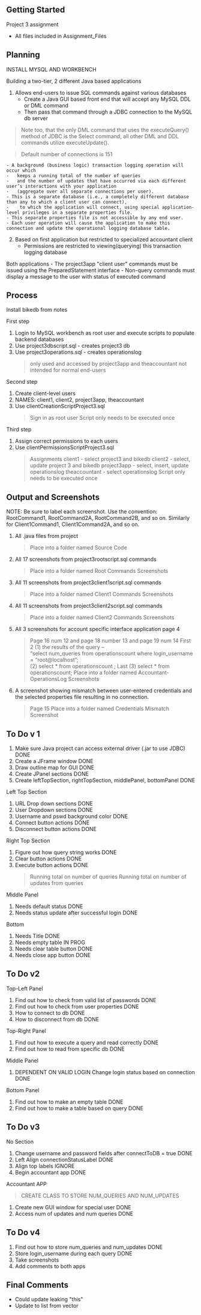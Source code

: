## Getting Started

Project 3 assignment
- All files included in Assignment_Files

## Planning
INSTALL MYSQL AND WORKBENCH

Building a two-tier, 2 different Java based applications
1. Allows end-users to issue SQL commands against various databases
    - Create a Java GUI based front end that will accept any MySQL DDL or DML command
    -   Then pass that command through a JDBC connection to the MySQL db server

> Note too, that the only DML command that uses the executeQuery() method of JDBC is the Select command, 
>   all other DML and DDL commands utilize executeUpdate().

> Default number of connections is 151

    - A background (business logic) transaction logging operation will occur which 
    -   keeps a running total of the number of queries 
    -   and the number of updates that have occurred via each different user’s interactions with your application 
    -   (aggregate over all separate connections per user). 
    - This is a separate database (i.e., a completely different database than any to which a client user can connect), 
    -    to which the application will connect, using special application-level privileges in a separate properties file. 
    - This separate properties file is not accessible by any end user. 
    - Each user operation will cause the application to make this connection and update the operational logging database table.

2. Based on first application but restricted to specialized accountant client
    - Permissions are restricted to viewing(querying) this transaction logging database

Both applications
    - The project3app "client user" commands must be issued using the PreparedStatement interface
    - Non-query commands must display a message to the user with status of executed command

## Process

Install bikedb from notes

First step
1. Login to MySQL workbench as root user and execute scripts to populate backend databases
2. Use project3dbscript.sql - creates project3 db
3. Use project3operations.sql - creates operationslog
    > only used and accessed by project3app and theaccountant
    >   not intended for normal end-users

Second step
1. Create client-level users
2. NAMES: client1, client2, project3app, theaccountant
3. Use clientCreationScriptProject3.sql
    > Sign in as root user
    > Script only needs to be executed once

Third step
1. Assign correct permissions to each users
2. Use clientPermissionsScriptProject3.sql
    > Assignments
    >   client1 - select project3 and bikedb
    >   client2 - select, update project 3 and bikedb
    >   project3app - select, insert, update operationslog
    >   theaccountant - select operationslog
    > Script only needs to be executed once

## Output and Screenshots

NOTE:  Be  sure  to  label  each  screenshot.
    Use  the  convention:  RootCommand1, RootCommand2A,  RootCommand2B,  and  so  on.
    Similarly  for  Client1Command1, Client1Command2A, and so on. 

1. All .java files from project 
    > Place into a folder named Source Code
2. All 17 screenshots from project3rootscript.sql commands
    > Place into a folder named Root Commands Screenshots
3. All 11 screenshots from project3client1script.sql commands
    > Place into a folder named Client1 Commands Screenshots
4. All 11 screenshots from project3client2script.sql commands
    > Place into a folder named Client2 Commands Screenshots
5. All 3 screenshots for account specific interface application page 4
    > Page 16 num 12 and page 18 number 13 and page 19 num 14
    > First 2
    >       (1) the results of the query –  
    >           “select num_queries from operationscount where login_username = “root@localhost”;  
    >       (2) select * from operationscount ; 
    > Last
    >       (3) select * from operationscount;
    > Place into a folder named Accountant-OperationsLog Screenshots

6. A screenshot showing mismatch between user-entered credentials 
    and the selected properties file resulting in no connection.
    > Page 15
    > Place into a folder named Credentials Mismatch Screenshot

## To Do v 1

1. Make sure Java project can access external driver (.jar to use JDBC) DONE
2. Create a JFrame window DONE
3. Draw outline map for GUI DONE
4. Create JPanel sections DONE
5. Create leftTopSection, rightTopSection, middlePanel, bottomPanel DONE

Left Top Section
1. URL Drop down sections DONE
2. User Dropdown sections DONE
3. Username and pswd background color DONE
4. Connect button actions DONE
5. Disconnect button actions DONE

Right Top Section
1. Figure out how query string works DONE
2. Clear button actions DONE
3. Execute button actions DONE
    > Running total on number of queries
    > Running total on number of updates from queries

Middle Panel
1. Needs default status DONE
2. Needs status update after successful login DONE

Bottom
1. Needs Title DONE
2. Needs empty table IN PROG
3. Needs clear table button DONE
4. Needs close app button DONE

## To Do v2

Top-Left Panel
1. Find out how to check from valid list of passwords DONE
2. Find out how to check from user properties DONE
3. How to connect to db DONE
4. How to disconnect from db DONE

Top-Right Panel
1. Find out how to execute a query and read correctly DONE
2. Find out how to read from specific db DONE

Middle Panel
1. DEPENDENT ON VALID LOGIN
    Change login status based on connection DONE

Bottom Panel
1. Find out how to make an empty table DONE
2. Find out how to make a table based on query DONE

## To Do v3

No Section
1. Change username and password fields after connectToDB = true DONE
2. Left Align connectionStatusLabel DONE
3. Align top labels IGNORE
4. Begin accountant app DONE

Accountant APP
>CREATE CLASS TO STORE NUM_QUERIES AND NUM_UPDATES
1. Create new GUI window for special user DONE
2. Access num of updates and num queries DONE

## To Do v4

1. Find out how to store num_queries and num_updates DONE
2. Store login_username during each query DONE
3. Take screenshots
4. Add comments to both apps

## Final Comments

- Could update leaking "this"
- Update to list from vector
